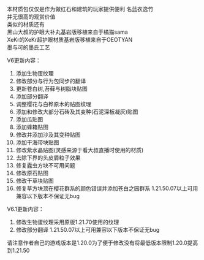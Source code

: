 本材质包仅仅是作为做红石和建筑的玩家提供便利 名蓝衣逸竹                                   
并无很高的观赏价值                                       
类似的材质还有                            
黑山大叔的护眼大补丸基岩版移植来自于橘猫sama                              
XeKr的XeKr超护眼材质基岩版移植来自于OEOTYAN                      
墨与可的墨氏工艺                                    

V6更新内容：
1. 添加生物蛋纹理
2. 修改部分与行为包同步的翻译
3. 更新苍白树,苔藓与树脂块贴图
4. 添加部分翻译
5. 调整樱花与白桦原木的贴图纹理
6. 添加和修改大部分石砖及其变种(石泥深板凝灰)贴图
7. 添加瓜贴图
8. 添加蜂箱贴图
9. 修改并添加沙及其变种贴图
10. 添加干海带块贴图
11. 修改紫水晶贴图(灵感来源于看大叔直播时使用的材质)
12. 去除下界的头皮屑粒子效果
13. 修复蠹虫方块不可用问题
14. 修改原石贴图
15. 修改干草块贴图
16. 修复草方块顶在樱花群系的颜色错误并添加苍白之园群系
1.21.50.07以上可用兼容以下版本不保证无bug

V6.1更新内容：
1. 修改生物蛋纹理采用原版1.21.70使用的纹理
2. 修改部分翻译
1.21.50.07以上可用兼容以下版本不保证无bug

请注意作者自己的游戏版本是1.20.0为了便于修改没有将最低版本限制1.20.0提高到1.21.50
